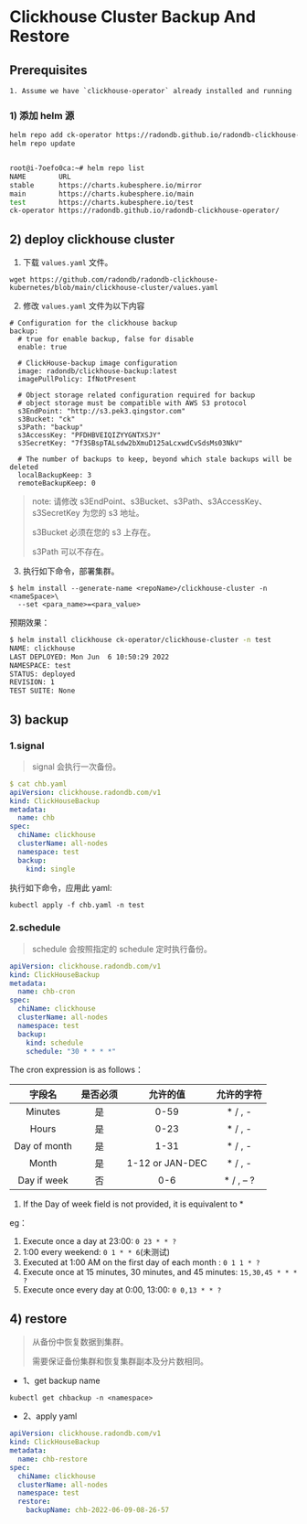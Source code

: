 # Clickhouse Cluster Backup And Restore

## Prerequisites

```
1. Assume we have `clickhouse-operator` already installed and running
```





### 1) 添加 helm 源

```bash
helm repo add ck-operator https://radondb.github.io/radondb-clickhouse-operator/
helm repo update


root@i-7oefo0ca:~# helm repo list
NAME       	URL                                                     
stable     	https://charts.kubesphere.io/mirror                     
main       	https://charts.kubesphere.io/main                       
test       	https://charts.kubesphere.io/test                       
ck-operator	https://radondb.github.io/radondb-clickhouse-operator/
```

## 2) deploy clickhouse cluster

1. 下载 `values.yaml` 文件。

```
wget https://github.com/radondb/radondb-clickhouse-kubernetes/blob/main/clickhouse-cluster/values.yaml
```

2. 修改 `values.yaml` 文件为以下内容

```
# Configuration for the clickhouse backup
backup:
  # true for enable backup, false for disable
  enable: true

  # ClickHouse-backup image configuration
  image: radondb/clickhouse-backup:latest
  imagePullPolicy: IfNotPresent

  # Object storage related configuration required for backup
  # object storage must be compatible with AWS S3 protocol
  s3EndPoint: "http://s3.pek3.qingstor.com"
  s3Bucket: "ck"
  s3Path: "backup"
  s3AccessKey: "PFDHBVEIQIZYYGNTXSJY"
  s3SecretKey: "7f3SBspTALsdw2bXmuD125aLcxwdCvSdsMs03NkV"

  # The number of backups to keep, beyond which stale backups will be deleted
  localBackupKeep: 3
  remoteBackupKeep: 0
```

> note: 请修改 s3EndPoint、s3Bucket、s3Path、s3AccessKey、s3SecretKey 为您的 s3 地址。
>
> s3Bucket 必须在您的 s3 上存在。
>
> s3Path 可以不存在。

3. 执行如下命令，部署集群。

```
$ helm install --generate-name <repoName>/clickhouse-cluster -n <nameSpace>\
  --set <para_name>=<para_value>
```

预期效果：

```bash
$ helm install clickhouse ck-operator/clickhouse-cluster -n test
NAME: clickhouse
LAST DEPLOYED: Mon Jun  6 10:50:29 2022
NAMESPACE: test
STATUS: deployed
REVISION: 1
TEST SUITE: None
```



## 3) backup

### 1.signal

> signal 会执行一次备份。

```yaml
$ cat chb.yaml
apiVersion: clickhouse.radondb.com/v1
kind: ClickHouseBackup
metadata:
  name: chb
spec:
  chiName: clickhouse
  clusterName: all-nodes
  namespace: test
  backup:
    kind: single
```

执行如下命令，应用此 yaml:

` kubectl apply -f chb.yaml -n test `







### 2.schedule

> schedule 会按照指定的 schedule 定时执行备份。

```yaml
apiVersion: clickhouse.radondb.com/v1
kind: ClickHouseBackup
metadata:
  name: chb-cron
spec:
  chiName: clickhouse
  clusterName: all-nodes
  namespace: test
  backup:
    kind: schedule
    schedule: "30 * * * *"
```



The cron expression is as follows：

|    字段名    | 是否必须 |    允许的值     | 允许的字符 |
| :----------: | :------: | :-------------: | :--------: |
|   Minutes    |    是    |      0-59       |  * / , -   |
|    Hours     |    是    |      0-23       |  * / , -   |
| Day of month |    是    |      1-31       |  * / , -   |
|    Month     |    是    | 1-12 or JAN-DEC |  * / , -   |
| Day if week  |    否    |       0-6       | * / , – ?  |

1) If the Day of week field is not provided, it is equivalent to *



eg：
1. Execute once a day at 23:00: `0 23 * * ?`
2. 1:00 every weekend: `0 1 * * 6`(未测试)
3. Executed at 1:00 AM on the first day of each month : `0 1 1 * ?`
4. Execute once at 15 minutes, 30 minutes, and 45 minutes: `15,30,45 * * * ?`
5. Execute once every day at 0:00, 13:00: `0 0,13 * * ?`



## 4) restore

> 从备份中恢复数据到集群。
>
> 需要保证备份集群和恢复集群副本及分片数相同。

- 1、get backup name

```
kubectl get chbackup -n <namespace>
```

- 2、apply yaml

```yaml
apiVersion: clickhouse.radondb.com/v1
kind: ClickHouseBackup
metadata:
  name: chb-restore
spec:
  chiName: clickhouse
  clusterName: all-nodes
  namespace: test
  restore:
    backupName: chb-2022-06-09-08-26-57
```